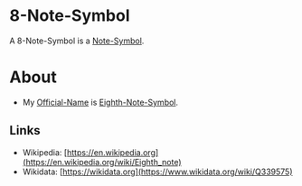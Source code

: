 # 8-Note-Symbol

A 8-Note-Symbol is a [Note-Symbol](90000054.md).

# About

- My [Official-Name](611003.md) is [Eighth-Note-Symbol](90000058.md).

## Links

- Wikipedia: [https://en.wikipedia.org](https://en.wikipedia.org/wiki/Eighth_note)
- Wikidata: [https://wikidata.org](https://www.wikidata.org/wiki/Q339575)
